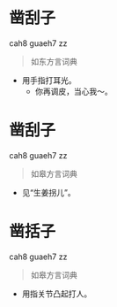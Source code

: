 # 凿刮子
cah8 guaeh7 zz
> 如东方言词典
- 用手指打耳光。
  - 你再调皮，当心我～。

# 凿刮子
cah8 guaeh7 zz
> 如皋方言词典
- 见“生姜拐儿”。

# 凿括子
cah8 guaeh7 zz
> 如皋方言词典
- 用指关节凸起打人。
